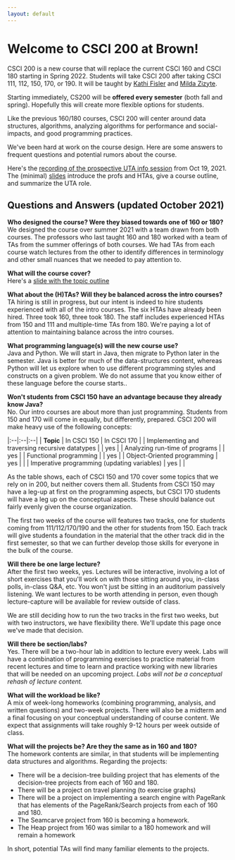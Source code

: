 ```yaml
---
layout: default
---
```


# Welcome to CSCI 200 at Brown!

CSCI 200 is a new course that will replace the current CSCI 160 and CSCI 180 starting in Spring 2022. Students will take CSCI 200 after taking CSCI 111, 112, 150, 170, or 190. It will be taught by [Kathi Fisler](https://cs.brown.edu/~kfisler/) and [Milda Zizyte](https://cs.brown.edu/people/faculty/mzizyte/).

Starting immediately, CS200 will be **offered every semester** (both fall and spring). Hopefully this will create more flexible options for students.

Like the previous 160/180 courses, CSCI 200 will center around data structures, algorithms, analyzing algorithms for performance and social-impacts, and good programming practices.

We've been hard at work on the course design. Here are some answers to frequent questions and potential rumors about the course.

Here's the [recording of the prospective UTA info session](https://brown.hosted.panopto.com/Panopto/Pages/Viewer.aspx?id=5d603d04-bc70-4170-8771-adc900ca67bf#) from Oct 19, 2021. The (minimal) [slides](https://docs.google.com/presentation/d/1b_C9h2I2NB2ilIvgQYvi6sJVXP5Rt0OJEsTtaLxooOk/edit#slide=id.p) introduce the profs and HTAs, give a course outline, and summarize the UTA role.

## Questions and Answers (updated October 2021)

**Who designed the course? Were they biased towards one of 160 or 180?**  
We designed the course over summer 2021 with a team drawn from both courses. The professors who last taught 160 and 180 worked with a team of TAs from the summer offerings of both courses. We had TAs from each course watch lectures from the other to identify differences in terminology and other small nuances that we needed to pay attention to.

**What will the course cover?**  
Here's a [slide with the topic outline](https://docs.google.com/presentation/d/1b_C9h2I2NB2ilIvgQYvi6sJVXP5Rt0OJEsTtaLxooOk/edit#slide=id.gf99e1efb58_1_119)

**What about the (H)TAs? Will they be balanced across the intro courses?**  
TA hiring is still in progress, but our intent is indeed to hire students experienced with all of the intro courses. The six HTAs have already been hired. Three took 160, three took 180. The staff includes experienced HTAs from 150 and 111 and multiple-time TAs from 180. We're paying a lot of attention to maintaining balance across the intro courses.

**What programming language(s) will the new course use?**  
Java and Python. We will start in Java, then migrate to Python later in the semester. Java is better for much of the data-structures content, whereas Python will let us explore when to use different programming styles and constructs on a given problem. We do not assume that you know either of these language before the course starts..

**Won't students from CSCI 150 have an advantage because they already know Java?**  
No. Our intro courses are about more than just programming. Students from 150 and 170 will come in equally, but differently, prepared. CSCI 200 will make heavy use of the following concepts:

|:--|:--|:--|
| **Topic** | In CSCI 150 | In CSCI 170 |
| Implementing and traversing recursive datatypes | | yes |
| Analyzing run-time of programs | | yes |
| Functional programming | | yes |
| Object-Oriented programming | yes | |
| Imperative programming (updating variables) | yes | |

As the table shows, each of CSCI 150 and 170 cover some topics that we rely on in 200, but neither covers them all. Students from CSCI 150 may have a leg-up at first on the programming aspects, but CSCI 170 students will have a leg up on the conceptual aspects. These should balance out fairly evenly given the course organization.

The first two weeks of the course will features two tracks, one for students coming from 111/112/170/190 and the other for students from 150. Each track will give students a foundation in the material that the other track did in the first semester, so that we can further develop those skills for everyone in the bulk of the course.

**Will there be one large lecture?**  
After the first two weeks, yes. Lectures will be interactive, involving a lot of short exercises that you'll work on with those sitting around you, in-class polls, in-class Q&A, etc. You won't just be sitting in an auditorium passively listening. We want lectures to be worth attending in person, even though lecture-capture will be available for review outside of class.

We are still deciding how to run the two tracks in the first two weeks, but with two instructors, we have flexibility there. We'll update this page once we've made that decision.

**Will there be section/labs?**  
Yes. There will be a two-hour lab in addition to lecture every week. Labs will have a combination of programming exercises to practice material from recent lectures and time to learn and practice working with new libraries that will be needed on an upcoming project. *Labs will not be a conceptual rehash of lecture content.*

**What will the workload be like?**  
A mix of week-long homeworks (combining programming, analysis, and written questions) and two-week projects. There will also be a midterm and a final focusing on your conceptual understanding of course content. We expect that assignments will take roughly 9-12 hours per week outside of class.

**What will the projects be? Are they the same as in 160 and 180?**  
The homework contents are similar, in that students will be implementing data structures and algorithms. Regarding the projects:

* There will be a decision-tree building project that has elements of the decision-tree projects from each of 160 and 180.
* There will be a project on travel planning (to exercise graphs)
* There will be a project on implementing a search engine with PageRank that has elements of the PageRank/Search projects from each of 160 and 180.
* The Seamcarve project from 160 is becoming a homework.
* The Heap project from 160 was similar to a 180 homework and will remain a homework

In short, potential TAs will find many familiar elements to the projects.